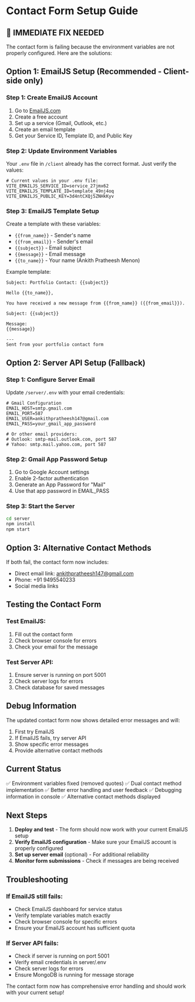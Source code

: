# Contact Form Setup Guide

## 🚨 **IMMEDIATE FIX NEEDED**

The contact form is failing because the environment variables are not properly configured. Here are the solutions:

## **Option 1: EmailJS Setup (Recommended - Client-side only)**

### Step 1: Create EmailJS Account
1. Go to [EmailJS.com](https://www.emailjs.com/)
2. Create a free account
3. Set up a service (Gmail, Outlook, etc.)
4. Create an email template
5. Get your Service ID, Template ID, and Public Key

### Step 2: Update Environment Variables
Your `.env` file in `/client` already has the correct format. Just verify the values:

```env
# Current values in your .env file:
VITE_EMAILJS_SERVICE_ID=service_27jmx62
VITE_EMAILJS_TEMPLATE_ID=template_49nj4oq
VITE_EMAILJS_PUBLIC_KEY=3d4ntCXQj5ZNHkKyv
```

### Step 3: EmailJS Template Setup
Create a template with these variables:
- `{{from_name}}` - Sender's name
- `{{from_email}}` - Sender's email
- `{{subject}}` - Email subject
- `{{message}}` - Email message
- `{{to_name}}` - Your name (Ankith Pratheesh Menon)

Example template:
```
Subject: Portfolio Contact: {{subject}}

Hello {{to_name}},

You have received a new message from {{from_name}} ({{from_email}}).

Subject: {{subject}}

Message:
{{message}}

---
Sent from your portfolio contact form
```

## **Option 2: Server API Setup (Fallback)**

### Step 1: Configure Server Email
Update `/server/.env` with your email credentials:

```env
# Gmail Configuration
EMAIL_HOST=smtp.gmail.com
EMAIL_PORT=587
EMAIL_USER=ankithpratheesh147@gmail.com
EMAIL_PASS=your_gmail_app_password

# Or other email providers:
# Outlook: smtp-mail.outlook.com, port 587
# Yahoo: smtp.mail.yahoo.com, port 587
```

### Step 2: Gmail App Password Setup
1. Go to Google Account settings
2. Enable 2-factor authentication
3. Generate an App Password for "Mail"
4. Use that app password in EMAIL_PASS

### Step 3: Start the Server
```bash
cd server
npm install
npm start
```

## **Option 3: Alternative Contact Methods**

If both fail, the contact form now includes:
- Direct email link: ankithpratheesh147@gmail.com
- Phone: +91 9495540233
- Social media links

## **Testing the Contact Form**

### Test EmailJS:
1. Fill out the contact form
2. Check browser console for errors
3. Check your email for the message

### Test Server API:
1. Ensure server is running on port 5001
2. Check server logs for errors
3. Check database for saved messages

## **Debug Information**

The updated contact form now shows detailed error messages and will:
1. First try EmailJS
2. If EmailJS fails, try server API
3. Show specific error messages
4. Provide alternative contact methods

## **Current Status**

✅ Environment variables fixed (removed quotes)
✅ Dual contact method implementation
✅ Better error handling and user feedback
✅ Debugging information in console
✅ Alternative contact methods displayed

## **Next Steps**

1. **Deploy and test** - The form should now work with your current EmailJS setup
2. **Verify EmailJS configuration** - Make sure your EmailJS account is properly configured
3. **Set up server email** (optional) - For additional reliability
4. **Monitor form submissions** - Check if messages are being received

## **Troubleshooting**

### If EmailJS still fails:
- Check EmailJS dashboard for service status
- Verify template variables match exactly
- Check browser console for specific errors
- Ensure your EmailJS account has sufficient quota

### If Server API fails:
- Check if server is running on port 5001
- Verify email credentials in server/.env
- Check server logs for errors
- Ensure MongoDB is running for message storage

The contact form now has comprehensive error handling and should work with your current setup!